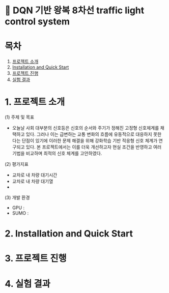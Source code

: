 # 🚗 DQN 기반 왕복 8차선 traffic light control system

# 목차
1. [프로젝트 소개](#1-프로젝트-소개)
2. [Installation and Quick Start](#2-installation-and-quick-start)
3. [프로젝트 진행](#3-프로젝트-진행)
4. [실험 결과](#4-리더보드-결과)

# 1. 프로젝트 소개
(1) 주제 및 목표
- 오늘날 사회 대부분의 신호등은 신호의 순서와 주기가 정해진 고정형 신호체계를 채택하고 있다. 그러나 이는 급변하는 교통 변화의 흐름에 유동적으로 대응하지 못한다는 단점이 있기에 이러한 문제 해결을 위해 강화학습 기반 적응형 신호 체계가 연구되고 있다. 본 프로젝트에서는 이를 더욱 개선하고자 현실 조건을 반영하고 여러 기법을 비교하며 최적의 신호 체계를 고안하였다. 

(2) 평가지표
- 교차로 내 차량 대기시간
- 교차로 내 차량 대기열
- 
(3) 개발 환경  
- GPU :
- SUMO : 

# 2. Installation and Quick Start
# 3. 프로젝트 진행

# 4. 실험 결과
